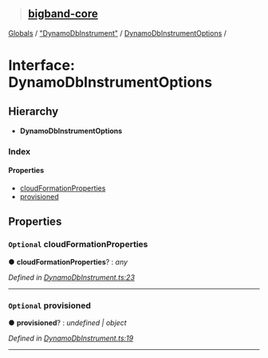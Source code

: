 > ## [bigband-core](../README.md)

[Globals](../globals.md) / ["DynamoDbInstrument"](../modules/_dynamodbinstrument_.md) / [DynamoDbInstrumentOptions](_dynamodbinstrument_.dynamodbinstrumentoptions.md) /

# Interface: DynamoDbInstrumentOptions

## Hierarchy

* **DynamoDbInstrumentOptions**

### Index

#### Properties

* [cloudFormationProperties](_dynamodbinstrument_.dynamodbinstrumentoptions.md#optional-cloudformationproperties)
* [provisioned](_dynamodbinstrument_.dynamodbinstrumentoptions.md#optional-provisioned)

## Properties

### `Optional` cloudFormationProperties

● **cloudFormationProperties**? : *any*

*Defined in [DynamoDbInstrument.ts:23](https://github.com/imaman/bigband/blob/2497e7d/packages/core/src/DynamoDbInstrument.ts#L23)*

___

### `Optional` provisioned

● **provisioned**? : *undefined | object*

*Defined in [DynamoDbInstrument.ts:19](https://github.com/imaman/bigband/blob/2497e7d/packages/core/src/DynamoDbInstrument.ts#L19)*

___